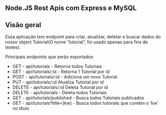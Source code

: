 ## Node.JS Rest Apis com Express e MySQL

## Visão geral

Essa aplicação tem endpoint para criar, atualizar, deletar e buscar dados do nosso object Tutorial(O nome “tutorial”, foi usado apenas para fins de testes).

Principais endpoints que serão exportados

- GET - api/tutorials - Retorna todos Tutoriais
- GET - api/tutorials/:id - Retorna 1 Tutorial por id
- POST - api/tutorials/:id - Adiciona um novo Tutorial
- PUT - api/tutorials/:id Atualiza Tutorial por id
- DELETE - api/tutorials/:id Deleta Tutorial por id
- DELETE - api/tutorials - Deleta todos Tutoriais
- GET - api/tutorials/published - Busca todos Tutoriais publicados
- GET - api/tutorials?title=[kw] - Busca todos tutorials que contém o ‘kw’ no título
